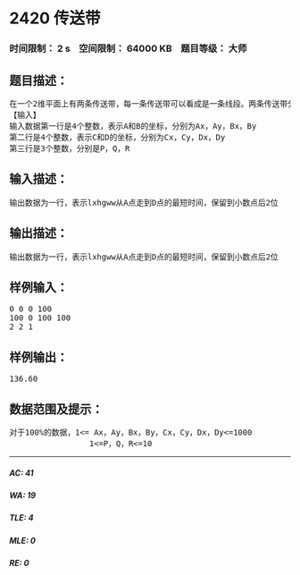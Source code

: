 # 2420 传送带   
### 时间限制： 2 s&nbsp;&nbsp;&nbsp;&nbsp;空间限制： 64000 KB&nbsp;&nbsp;&nbsp;&nbsp;题目等级： 大师  
## 题目描述：  

<pre>
在一个2维平面上有两条传送带，每一条传送带可以看成是一条线段。两条传送带分别为线段AB和线段CD。lxhgww在AB上的移动速度为P，在CD上的移动速度为Q，在平面上的移动速度R。现在lxhgww想从A点走到D点，他想知道最少需要走多长时间
【输入】
输入数据第一行是4个整数，表示A和B的坐标，分别为Ax，Ay，Bx，By
第二行是4个整数，表示C和D的坐标，分别为Cx，Cy，Dx，Dy
第三行是3个整数，分别是P，Q，R
</pre>
  
  
## 输入描述：  

<pre>
输出数据为一行，表示lxhgww从A点走到D点的最短时间，保留到小数点后2位
</pre>
  
  
## 输出描述：  

<pre>
输出数据为一行，表示lxhgww从A点走到D点的最短时间，保留到小数点后2位
</pre>
  
  
## 样例输入：  

<pre>
0 0 0 100
100 0 100 100
2 2 1
</pre>
  
  
## 样例输出：  

<pre>
136.60
</pre>
  
  
## 数据范围及提示：  

<pre>
对于100%的数据，1<= Ax，Ay，Bx，By，Cx，Cy，Dx，Dy<=1000
                 1<=P，Q，R<=10
</pre>
  
  
***  

##### AC: 41  
##### WA: 19  
##### TLE: 4  
##### MLE: 0  
##### RE: 0  
